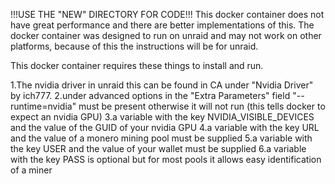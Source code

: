 !!!USE THE "NEW" DIRECTORY FOR CODE!!!
This docker container does not have great performance and there are better implementations of this.
The docker container was designed to run on unraid and may not work on other platforms, because of this the instructions will be for unraid.

This docker container requires these things to install and run.
    
1.The nvidia driver in unraid this can be found in CA under "Nvidia Driver" by ich777.
    2.under advanced options in the "Extra Parameters" field "--runtime=nvidia" must be present otherwise it will not run (this tells docker to expect an nvidia GPU)
    3.a variable with the key NVIDIA_VISIBLE_DEVICES and the value of the GUID of your nvidia GPU
    4.a variable with the key URL and the value of a monero mining pool must be supplied
    5.a variable with the key USER and the value of your wallet must be supplied
    6.a variable with the key PASS is optional but for most pools it allows easy identification of a miner

